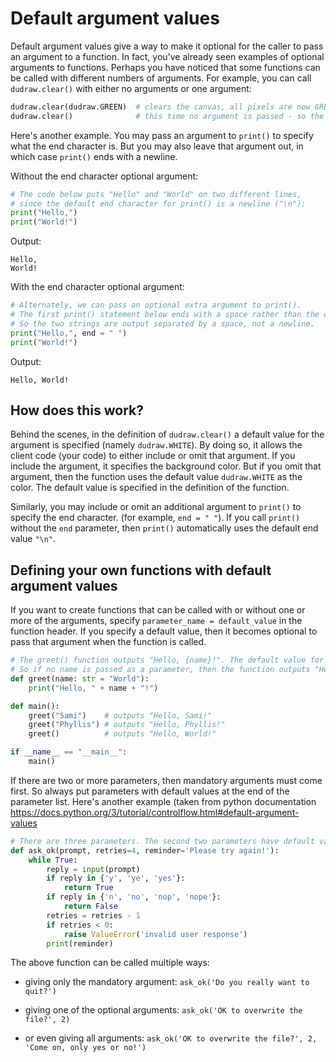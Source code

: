 # Default argument values

Default argument values give a way to make it optional for the caller to pass an argument to a function.
In fact, you've already seen examples of optional arguments to functions.
Perhaps you have noticed that some functions can be called with different numbers of arguments. 
For example, you can call `dudraw.clear()` with either no arguments or one argument:
```python
dudraw.clear(dudraw.GREEN)  # clears the canvas, all pixels are now GREEN
dudraw.clear()              # this time no argument is passed - so the default is to clear with dudraw.WHITE
```
Here's another example. You may pass an argument to `print()` to specify what the end character is. But you may also leave that argument out, in which case `print()` ends with a newline.

Without the end character optional argument:
```python
# The code below puts "Hello" and "World" on two different lines, 
# since the default end character for print() is a newline ("\n"):
print("Hello,")
print("World!")
```
Output:
```
Hello,
World!
```
With the end character optional argument:
```python
# Alternately, we can pass an optional extra argument to print().
# The first print() statement below ends with a space rather than the default newline.
# So the two strings are output separated by a space, not a newline.
print("Hello,", end = " ")
print("World!")
```
Output:
```
Hello, World!
```

## How does this work?

Behind the scenes, in the definition of `dudraw.clear()` a default value for the argument is specified (namely `dudraw.WHITE`). By doing so, it allows the client code (your code) to either include or omit that argument. If you include the argument, it specifies the background color. But if you omit that argument, then the function uses the default value `dudraw.WHITE` as the color. The default value is specified in the definition of the function.

Similarly, you may include or omit an additional argument to `print()` to specify the end character. (for example, `end = " "`). If you call `print()` without the `end` parameter, then `print()` automatically uses the default end value `"\n"`.

## Defining your own functions with default argument values
If you want to create functions that can be called with or without one or more of the arguments, specify `parameter_name = default_value` in the function header. If you specify a default value, then it becomes optional to pass that argument when the function is called.
```python
# The greet() function outputs "Hello, {name}!". The default value for name is "World".
# So if no name is passed as a parameter, then the function outputs "Hello, World!"
def greet(name: str = "World"):
    print("Hello, " + name + "!")

def main():
    greet("Sami")    # outputs "Hello, Sami!"
    greet("Phyllis") # outputs "Hello, Phyllis!"
    greet()          # outputs "Hello, World!"

if __name__ == "__main__":
    main()
```

If there are two or more parameters, then mandatory arguments must come first. So always put
parameters with default values at the end of the parameter list. Here's another example (taken from python documentation <a href = "https://docs.python.org/3/tutorial/controlflow.html#default-argument-values" target = "blank">https://docs.python.org/3/tutorial/controlflow.html#default-argument-values</a>
```python
# There are three parameters. The second two parameters have default values.
def ask_ok(prompt, retries=4, reminder='Please try again!'):
    while True:
        reply = input(prompt)
        if reply in {'y', 'ye', 'yes'}:
            return True
        if reply in {'n', 'no', 'nop', 'nope'}:
            return False
        retries = retries - 1
        if retries < 0:
            raise ValueError('invalid user response')
        print(reminder)
```
The above function can be called multiple ways:
- giving only the mandatory argument: `ask_ok('Do you really want to quit?')`

- giving one of the optional arguments: `ask_ok('OK to overwrite the file?', 2)`

- or even giving all arguments: `ask_ok('OK to overwrite the file?', 2, 'Come on, only yes or no!')`

